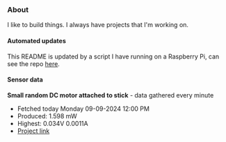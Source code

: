 ### About
I like to build things. I always have projects that I'm working on.

#### Automated updates
This README is updated by a script I have running on a Raspberry Pi, can see the repo [here](https://github.com/jdc-cunningham/raspi-git-repo-updater).

#### Sensor data


**Small random DC motor attached to stick** - data gathered every minute
- Fetched today Monday 09-09-2024 12:00 PM
- Produced: 1.598 mW
- Highest: 0.034V 0.0011A
- [Project link](https://github.com/jdc-cunningham/turbine-raspi)